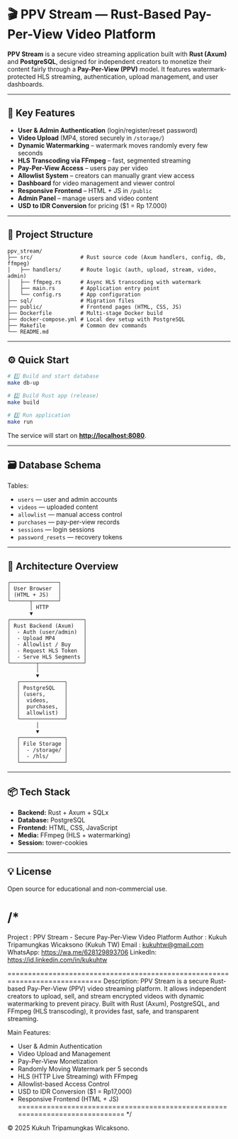 # 🎬 PPV Stream — Rust-Based Pay-Per-View Video Platform

**PPV Stream** is a secure video streaming application built with **Rust (Axum)** and **PostgreSQL**, designed for independent creators to monetize their content fairly through a **Pay-Per-View (PPV)** model. It features watermark-protected HLS streaming, authentication, upload management, and user dashboards.

---

## 🚀 Key Features

* **User & Admin Authentication** (login/register/reset password)
* **Video Upload** (MP4, stored securely in `/storage/`)
* **Dynamic Watermarking** – watermark moves randomly every few seconds
* **HLS Transcoding via FFmpeg** – fast, segmented streaming
* **Pay-Per-View Access** – users pay per video
* **Allowlist System** – creators can manually grant view access
* **Dashboard** for video management and viewer control
* **Responsive Frontend** – HTML + JS in `/public`
* **Admin Panel** – manage users and video content
* **USD to IDR Conversion** for pricing ($1 = Rp 17.000)

---

## 🧱 Project Structure

```
ppv_stream/
├── src/               # Rust source code (Axum handlers, config, db, ffmpeg)
│   ├── handlers/      # Route logic (auth, upload, stream, video, admin)
│   ├── ffmpeg.rs      # Async HLS transcoding with watermark
│   ├── main.rs        # Application entry point
│   └── config.rs      # App configuration
├── sql/               # Migration files
├── public/            # Frontend pages (HTML, CSS, JS)
├── Dockerfile         # Multi-stage Docker build
├── docker-compose.yml # Local dev setup with PostgreSQL
├── Makefile           # Common dev commands
└── README.md
```

---

## ⚙️ Quick Start

```bash
# 1️⃣ Build and start database
make db-up

# 2️⃣ Build Rust app (release)
make build

# 3️⃣ Run application
make run
```

The service will start on **[http://localhost:8080](http://localhost:8080)**.

---

## 🗃️ Database Schema

Tables:

* `users` — user and admin accounts
* `videos` — uploaded content
* `allowlist` — manual access control
* `purchases` — pay-per-view records
* `sessions` — login sessions
* `password_resets` — recovery tokens

---

## 🔐 Architecture Overview

```
┌───────────────┐
│ User Browser  │
│ (HTML + JS)   │
└──────┬────────┘
       │ HTTP
       ▼
┌───────────────────────┐
│ Rust Backend (Axum)   │
│  - Auth (user/admin)  │
│  - Upload MP4         │
│  - Allowlist / Buy    │
│  - Request HLS Token  │
│  - Serve HLS Segments │
└────────┬──────────────┘
         │
         ▼
   ┌──────────────┐
   │ PostgreSQL   │
   │ (users,      │
   │  videos,     │
   │  purchases,  │
   │  allowlist)  │
   └──────────────┘
         │
         ▼
   ┌──────────────┐
   │ File Storage │
   │  - /storage/ │
   │  - /hls/     │
   └──────────────┘
```

---

## 📦 Tech Stack

* **Backend:** Rust + Axum + SQLx
* **Database:** PostgreSQL
* **Frontend:** HTML, CSS, JavaScript
* **Media:** FFmpeg (HLS + watermarking)
* **Session:** tower-cookies

---

## 💡 License

Open source for educational and non-commercial use.

/*
=============================================================================
Project : PPV Stream - Secure Pay-Per-View Video Platform
Author  : Kukuh Tripamungkas Wicaksono (Kukuh TW)
Email   : kukuhtw@gmail.com
WhatsApp: https://wa.me/628129893706
LinkedIn: https://id.linkedin.com/in/kukuhtw

=============================================================================
Description:
PPV Stream is a secure Rust-based Pay-Per-View (PPV) video streaming platform.
It allows independent creators to upload, sell, and stream encrypted videos
with dynamic watermarking to prevent piracy. Built with Rust (Axum), PostgreSQL,
and FFmpeg (HLS transcoding), it provides fast, safe, and transparent streaming.

Main Features:
- User & Admin Authentication
- Video Upload and Management
- Pay-Per-View Monetization
- Randomly Moving Watermark per 5 seconds
- HLS (HTTP Live Streaming) with FFmpeg
- Allowlist-based Access Control
- USD to IDR Conversion ($1 = Rp17,000)
- Responsive Frontend (HTML + JS)
=============================================================================
*/


© 2025 Kukuh Tripamungkas Wicaksono.


